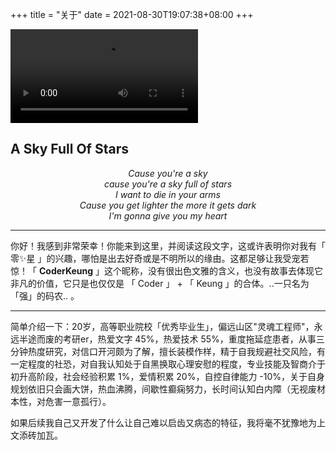 +++
title = "关于"
date = 2021-08-30T19:07:38+08:00
+++

<video src="https://gateway.pinata.cloud/ipfs/QmRHnasGUSu2x4epPwY6ReeYVYrBJkJaAMXZ9TJTrmj1QK" type="video/mp4" controls=""></video>

<h2 class="viva-la-vida">A Sky Full Of Stars</h2>
<p style="text-align:center;font-size:14px"><em>
Cause you're a sky<br>
cause you're a sky full of stars<br>
I want to die in your arms<br>
Cause you get lighter the more it gets dark<br>
I'm gonna give you my heart</em></p>

---

你好！我感到非常荣幸！你能来到这里，并阅读这段文字，这或许表明你对我有「 零✨星 」的兴趣，哪怕是出去好奇或是不明所以的缘由。这都足够让我受宠若惊！「 **CoderKeung** 」这个昵称，没有很出色文雅的含义，也没有故事去体现它非凡的价值，它只是也仅仅是 「 Coder 」 + 「 Keung 」的合体。..一只名为「强」的码农.. 。

---

简单介绍一下：20岁，高等职业院校「优秀毕业生」，偏远山区"灵魂工程师"，永远半途而废的考研er，热爱文字 45%，热爱技术 55%，重度拖延症患者，从事三分钟热度研究，对信口开河颇为了解，擅长装模作样，精于自我规避社交风险，有一定程度的社恐，对自我认知处于自黑换取心理安慰的程度，专业技能及智商介于初升高阶段，社会经验积累 1%，爱情积累 20%，自控自律能力 -10%，关于自身规划依旧只会画大饼，热血沸腾，间歇性癫痫努力，长时间认知白内障（无视废材本性，对危害一意孤行）。

如果后续我自己又开发了什么让自己难以启齿又病态的特征，我将毫不犹豫地为上文添砖加瓦。
